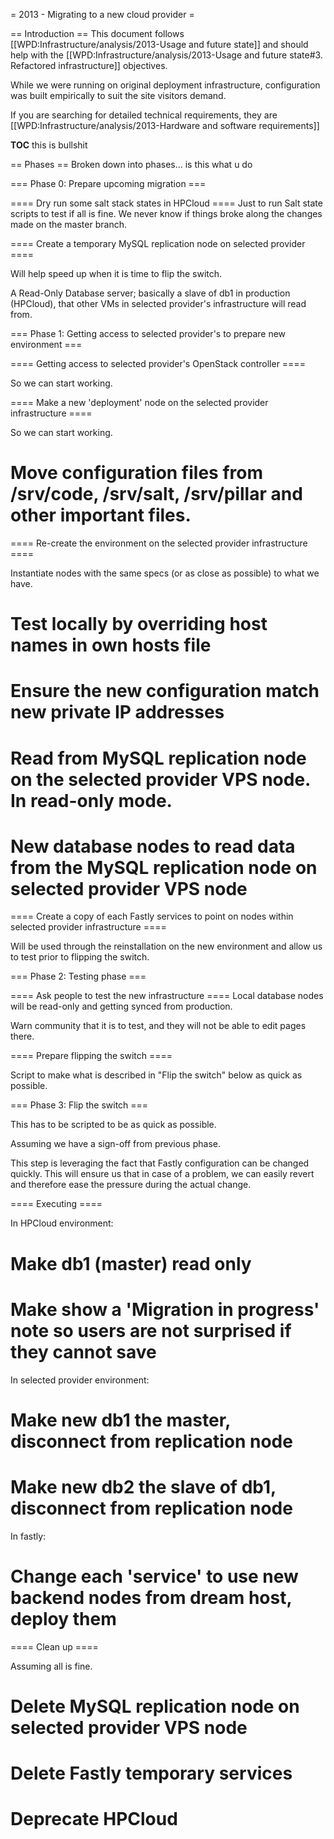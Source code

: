 = 2013 - Migrating to a new cloud provider =

== Introduction ==
This document follows [[WPD:Infrastructure/analysis/2013-Usage and future state]] and should help with the [[WPD:Infrastructure/analysis/2013-Usage and future state#3. Refactored infrastructure]] objectives.

While we were running on original deployment infrastructure, configuration was built empirically to suit the site visitors demand. 

If you are searching for detailed technical requirements, they are [[WPD:Infrastructure/analysis/2013-Hardware and software requirements]]

__TOC__ this is bullshit

== Phases ==
Broken down into phases... is this what u do


=== Phase 0: Prepare upcoming migration ===

==== Dry run some salt stack states in HPCloud ====
Just to run Salt state scripts to test if all is fine. We never know if things broke along the changes made on the master branch.

==== Create a temporary MySQL replication node on selected provider ====

Will help speed up when it is time to flip the switch.

A Read-Only Database server; basically a slave of db1 in production (HPCloud), that other VMs in selected provider's infrastructure will read from.


===  Phase 1: Getting access to selected provider's to prepare new environment ===

==== Getting access to selected provider's OpenStack controller ====

So we can start working.


==== Make a new 'deployment' node on the selected provider infrastructure ====

So we can start working.

# Move configuration files from /srv/code, /srv/salt, /srv/pillar and other important files.

==== Re-create the environment on the selected provider infrastructure ====

Instantiate nodes with the same specs (or as close as possible) to what we have.

# Test locally by overriding host names in own hosts file
# Ensure the new configuration match new private IP addresses
# Read from MySQL replication node on the selected provider VPS node. In read-only mode.
# New database nodes to read data from the MySQL replication node on selected provider VPS node


==== Create a copy of each Fastly services to point on nodes within selected provider infrastructure ====

Will be used through the reinstallation on the new environment and allow us to test prior to flipping the switch.



=== Phase 2: Testing phase ===

==== Ask people to test the new infrastructure  ====
Local database nodes will be read-only and getting synced from production.

Warn community that it is to test, and they will not be able to edit pages there.

==== Prepare flipping the switch ====

Script to make what is described in "Flip the switch" below as quick as possible.


=== Phase 3: Flip the switch ===

This has to be scripted to be as quick as possible.

Assuming we have a sign-off from previous phase.

This step is leveraging the fact that Fastly configuration can be changed quickly. This will ensure us that in case of a problem, we can easily revert and therefore ease the pressure during the actual change.

==== Executing ====

In HPCloud environment:
# Make db1 (master) read only
# Make show a 'Migration in progress' note so users are not surprised if they cannot save

In selected provider environment:
# Make new db1 the master, disconnect from replication node 
# Make new db2 the slave of db1, disconnect from replication node

In fastly:
# Change each 'service' to use new backend nodes from dream host, deploy them


==== Clean up ====

Assuming all is fine.

# Delete MySQL replication node on selected provider VPS node 
# Delete Fastly temporary services
# Deprecate HPCloud